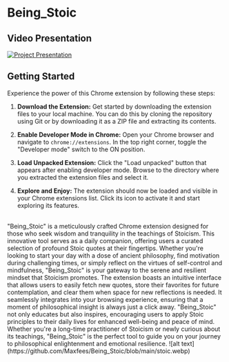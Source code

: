# Being_Stoic
## Video Presentation
[![Project Presentation](https://img.youtube.com/vi/k8VxZiPqgWg/0.jpg)](https://www.youtube.com/watch?v=k8VxZiPqgWg)

## Getting Started

Experience the power of this Chrome extension by following these steps:

1. **Download the Extension:**
   Get started by downloading the extension files to your local machine. You can do this by cloning the repository using Git or by downloading it as a ZIP file and extracting its contents.

2. **Enable Developer Mode in Chrome:**
   Open your Chrome browser and navigate to `chrome://extensions`. In the top right corner, toggle the "Developer mode" switch to the ON position.

3. **Load Unpacked Extension:**
   Click the "Load unpacked" button that appears after enabling developer mode. Browse to the directory where you extracted the extension files and select it.

4. **Explore and Enjoy:**
   The extension should now be loaded and visible in your Chrome extensions list. Click its icon to activate it and start exploring its features.
<br>
"Being_Stoic" is a meticulously crafted Chrome extension designed for those who seek wisdom and tranquility in the teachings of Stoicism. This innovative tool serves as a daily companion, offering users a curated selection of profound Stoic quotes at their fingertips. Whether you're looking to start your day with a dose of ancient philosophy, find motivation during challenging times, or simply reflect on the virtues of self-control and mindfulness, "Being_Stoic" is your gateway to the serene and resilient mindset that Stoicism promotes. The extension boasts an intuitive interface that allows users to easily fetch new quotes, store their favorites for future contemplation, and clear them when space for new reflections is needed. It seamlessly integrates into your browsing experience, ensuring that a moment of philosophical insight is always just a click away. "Being_Stoic" not only educates but also inspires, encouraging users to apply Stoic principles to their daily lives for enhanced well-being and peace of mind. Whether you're a long-time practitioner of Stoicism or newly curious about its teachings, "Being_Stoic" is the perfect tool to guide you on your journey to philosophical enlightenment and emotional resilience.
![alt text](https://github.com/Maxfees/Being_Stoic/blob/main/stoic.webp)
